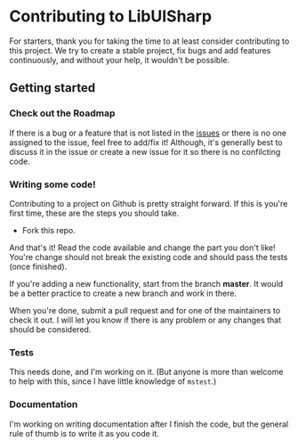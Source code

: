 # Contributing to LibUISharp

For starters, thank you for taking the time to at least consider contributing to this project. We try to create a stable project, fix bugs and add features continuously, and without your help, it wouldn't be possible.

## Getting started

### Check out the Roadmap

If there is a bug or a feature that is not listed in the [issues](https://github.com/tom-corwin/LibUISharp/issues) or there is no one assigned to the issue, feel free to add/fix it! Although, it's generally best to discuss it in the issue or create a new issue for it so there is no confilcting code.

### Writing some code!

Contributing to a project on Github is pretty straight forward. If this is you're first time, these are the steps you should take.

- Fork this repo.

And that's it! Read the code available and change the part you don't like! You're change should not break the existing code and should pass the tests (once finished).

If you're adding a new functionality, start from the branch **master**. It would be a better practice to create a new branch and work in there.

When you're done, submit a pull request and for one of the maintainers to check it out. I will let you know if there is any problem or any changes that should be considered.

### Tests

This needs done, and I'm working on it. (But anyone is more than welcome to help with this, since I have little knowledge of `mstest`.)

### Documentation

I'm working on writing documentation after I finish the code, but the general rule of thumb is to write it as you code it.
